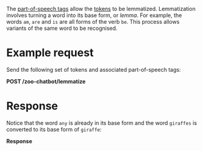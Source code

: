 The [part-of-speech tags](#tutorial/tag-parts-of-speech.adoc) allow the
[tokens](#tutorial/tokenize.adoc) to be lemmatized. Lemmatization
involves turning a word into its base form, or *lemma*. For example, the
words `am`, `are` and `is` are all forms of the verb `be`. This process
allows variants of the same word to be recognised.

# Example request

Send the following set of tokens and associated part-of-speech tags:

**POST /zoo-chatbot/lemmatize**

# Response

Notice that the word `any` is already in its base form and the word
`giraffes` is converted to its base form of `giraffe`:

**Response**
